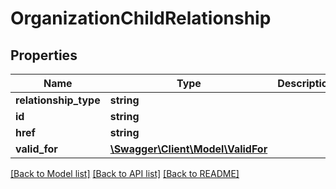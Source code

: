 # OrganizationChildRelationship

## Properties
Name | Type | Description | Notes
------------ | ------------- | ------------- | -------------
**relationship_type** | **string** |  | [optional] 
**id** | **string** |  | [optional] 
**href** | **string** |  | [optional] 
**valid_for** | [**\Swagger\Client\Model\ValidFor**](ValidFor.md) |  | [optional] 

[[Back to Model list]](../README.md#documentation-for-models) [[Back to API list]](../README.md#documentation-for-api-endpoints) [[Back to README]](../README.md)


